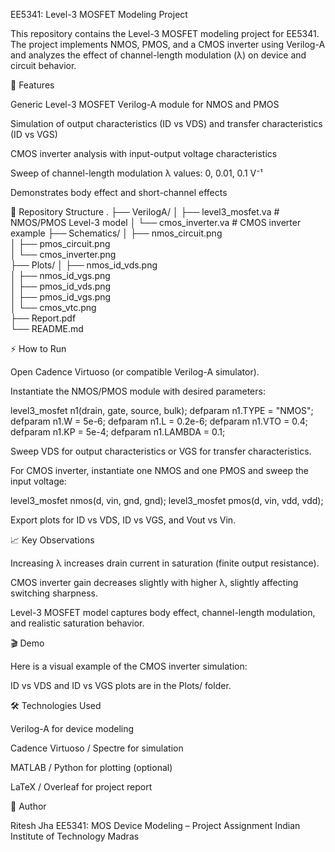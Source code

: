 EE5341: Level-3 MOSFET Modeling Project

This repository contains the Level-3 MOSFET modeling project for EE5341. The project implements NMOS, PMOS, and a CMOS inverter using Verilog-A and analyzes the effect of channel-length modulation (λ) on device and circuit behavior.

🔹 Features

Generic Level-3 MOSFET Verilog-A module for NMOS and PMOS

Simulation of output characteristics (ID vs VDS) and transfer characteristics (ID vs VGS)

CMOS inverter analysis with input-output voltage characteristics

Sweep of channel-length modulation λ values: 0, 0.01, 0.1 V⁻¹

Demonstrates body effect and short-channel effects

📂 Repository Structure
.
├── VerilogA/
│   ├── level3_mosfet.va      # NMOS/PMOS Level-3 model
│   └── cmos_inverter.va      # CMOS inverter example
├── Schematics/
│   ├── nmos_circuit.png      
│   ├── pmos_circuit.png      
│   └── cmos_inverter.png     
├── Plots/
│   ├── nmos_id_vds.png       
│   ├── nmos_id_vgs.png       
│   ├── pmos_id_vds.png       
│   ├── pmos_id_vgs.png       
│   └── cmos_vtc.png          
├── Report.pdf                
└── README.md                 

⚡ How to Run

Open Cadence Virtuoso (or compatible Verilog-A simulator).

Instantiate the NMOS/PMOS module with desired parameters:

level3_mosfet n1(drain, gate, source, bulk);
defparam n1.TYPE = "NMOS";
defparam n1.W = 5e-6;
defparam n1.L = 0.2e-6;
defparam n1.VTO = 0.4;
defparam n1.KP = 5e-4;
defparam n1.LAMBDA = 0.1;


Sweep VDS for output characteristics or VGS for transfer characteristics.

For CMOS inverter, instantiate one NMOS and one PMOS and sweep the input voltage:

level3_mosfet nmos(d, vin, gnd, gnd);
level3_mosfet pmos(d, vin, vdd, vdd);


Export plots for ID vs VDS, ID vs VGS, and Vout vs Vin.

📈 Key Observations

Increasing λ increases drain current in saturation (finite output resistance).

CMOS inverter gain decreases slightly with higher λ, slightly affecting switching sharpness.

Level-3 MOSFET model captures body effect, channel-length modulation, and realistic saturation behavior.

🎬 Demo

Here is a visual example of the CMOS inverter simulation:

ID vs VDS and ID vs VGS plots are in the Plots/ folder.

🛠 Technologies Used

Verilog-A for device modeling

Cadence Virtuoso / Spectre for simulation

MATLAB / Python for plotting (optional)

LaTeX / Overleaf for project report

📝 Author

Ritesh Jha
EE5341: MOS Device Modeling – Project Assignment
Indian Institute of Technology Madras
